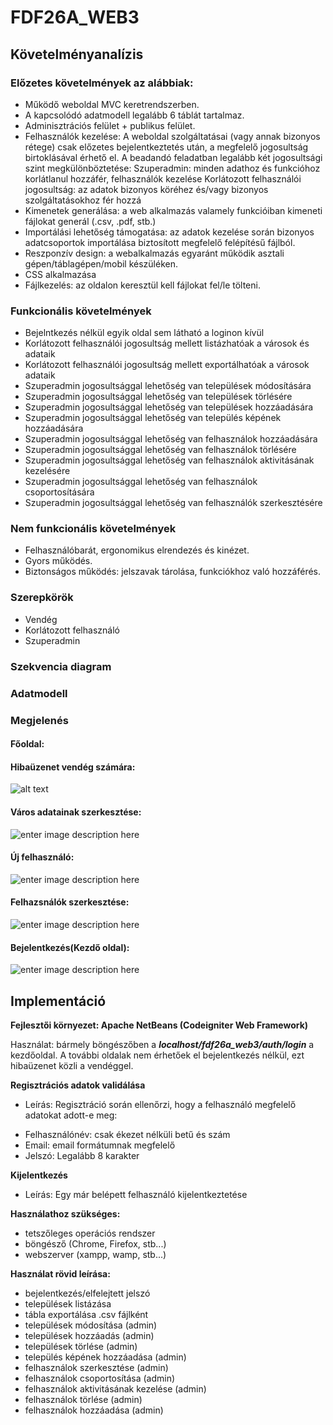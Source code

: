 # FDF26A_WEB3
 
## Követelményanalízis

### Előzetes követelmények az alábbiak:

 - Működő weboldal MVC keretrendszerben.
 - A kapcsolódó adatmodell legalább 6 táblát tartalmaz.
 - Adminisztrációs felület + publikus felület.
 - Felhasználók kezelése: A weboldal szolgáltatásai (vagy annak bizonyos rétege) csak előzetes bejelentkeztetés után, a megfelelő jogosultság birtoklásával érhető el. A beadandó feladatban legalább két jogosultsági szint megkülönböztetése: Szuperadmin: minden adathoz és funkcióhoz korlátlanul hozzáfér, felhasználók kezelése Korlátozott felhasználói jogosultság: az adatok bizonyos köréhez és/vagy bizonyos szolgáltatásokhoz fér hozzá
 -  Kimenetek generálása: a web alkalmazás valamely funkcióiban kimeneti fájlokat generál (.csv, .pdf, stb.) 
 - Importálási lehetőség támogatása: az adatok kezelése során bizonyos adatcsoportok importálása biztosított megfelelő felépítésű fájlból.
 - Reszponzív design: a webalkalmazás egyaránt működik asztali gépen/táblagépen/mobil készüléken.
 - CSS alkalmazása
 - Fájlkezelés: az oldalon keresztül kell fájlokat fel/le tölteni.

### Funkcionális követelmények

-   Bejelntkezés nélkül egyik oldal sem látható a loginon kívül
-   Korlátozott felhasználói jogosultság mellett listázhatóak a városok és adataik
-   Korlátozott felhasználói jogosultság mellett exportálhatóak a városok adataik
-   Szuperadmin jogosultsággal lehetőség van települések módosítására
-   Szuperadmin jogosultsággal lehetőség van települések törlésére
-   Szuperadmin jogosultsággal lehetőség van települések hozzáadására
-   Szuperadmin jogosultsággal lehetőség van település képének hozzáadására
-   Szuperadmin jogosultsággal lehetőség van felhasználok hozzáadására
-   Szuperadmin jogosultsággal lehetőség van felhasználok törlésére
-   Szuperadmin jogosultsággal lehetőség van felhasználok aktivitásának kezelésére
-   Szuperadmin jogosultsággal lehetőség van felhasználok csoportosítására
-   Szuperadmin jogosultsággal lehetőség van felhasználók szerkesztésére

### Nem funkcionális követelmények

-   Felhasználóbarát, ergonomikus elrendezés és kinézet.
-   Gyors működés.
-   Biztonságos működés: jelszavak tárolása, funkciókhoz való hozzáférés.

### Szerepkörök
-   Vendég
-   Korlátozott felhasználó
-   Szuperadmin

### Szekvencia diagram

### Adatmodell

### Megjelenés

#### Főoldal:



#### Hibaüzenet vendég számára:

![alt text](https://github.com/sudi001/fdf26a_web3/blob/master/home.PNG)

#### Város adatainak szerkesztése:

![enter image description here](edit.jpg)

#### Új felhasználó:

![enter image description here](createuser.jpg)

#### Felhazsnálók szerkesztése:

![enter image description here](users.jpg)

#### Bejelentkezés(Kezdő oldal):

![enter image description here](login.jpg)

## Implementáció

**Fejlesztői környezet: Apache NetBeans (Codeigniter Web Framework)**

  Használat: bármely böngészőben a ***localhost/fdf26a_web3/auth/login*** a kezdőoldal.
  A további oldalak nem érhetőek el bejelentkezés nélkül, ezt hibaüzenet közli a vendéggel.


**Regisztrációs adatok validálása**  
 - Leírás: Regisztráció során ellenőrzi, hogy a felhasználó megfelelő adatokat adott-e meg:  
  * Felhasználónév: csak ékezet nélküli betű és szám
  * Email: email formátumnak megfelelő
  * Jelszó: Legalább 8 karakter
  
**Kijelentkezés**
 - Leírás: Egy már belépett felhasználó kijelentkeztetése

**Használathoz szükséges:**
- tetszőleges operációs rendszer
- böngésző (Chrome, Firefox, stb...)
- webszerver (xampp, wamp, stb...)

**Használat rövid leírása:**
- bejelentkezés/elfelejtett jelszó
- települések listázása
- tábla exportálása .csv fájlként
- települések módosítása (admin)
- települések hozzáadás (admin)
- települések törlése (admin)
- település képének hozzáadása (admin)
- felhasználok szerkesztése (admin)
- felhasználok csoportosítása (admin)
- felhasználok aktivitásának kezelése (admin)
- felhasználok törlése (admin)
- felhasználok hozzáadása (admin)
